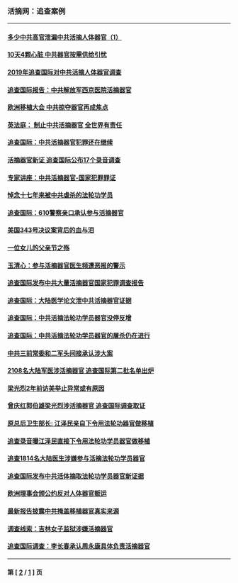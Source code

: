 ### 活摘网：追查案例
---
#### [多少中共高官泄漏中共活摘人体器官（1）](../../pages/nf5880/n12671234.md?05260430) 
#### [10天4颗心脏 中共器官按需供给引忧](../../pages/nf5880/n12326366.md?05260430) 
#### [2019年追查国际对中共活摘人体器官调查](../../pages/nf5880/n11917733.md?05260430) 
#### [追查国际报告：中共解放军西京医院活摘器官](../../pages/nf5880/n11838359.md?05260430) 
#### [欧洲移植大会 中共掠夺器官再成焦点](../../pages/nf5880/n11538883.md?05260430) 
#### [英法庭： 制止中共活摘器官 全世界有责任](../../pages/nf5880/n11330691.md?05260430) 
#### [追查国际：中共活摘器官犯罪还在继续](../../pages/nf5880/n11218301.md?05260430) 
#### [活摘器官新证 追查国际公布17个录音调查](../../pages/nf5880/n10897744.md?05260430) 
#### [专家讲座：中共活摘器官-国家犯罪罪证](../../pages/nf5880/n8828153.md?05260430) 
#### [悼念十七年来被中共虐杀的法轮功学员](../../pages/nf5880/n8124823.md?05260430) 
#### [追查国际：610警察亲口承认参与活摘器官](../../pages/nf5880/n8109067.md?05260430) 
#### [美国343号决议案背后的血与泪](../../pages/nf5880/n8020684.md?05260430) 
#### [一位女儿的父亲节之殇](../../pages/nf5880/n8014122.md?05260430) 
#### [玉清心：参与活摘器官医生频遭恶报的警示](../../pages/nf5880/n4637546.md?05260430) 
#### [追查国际发布中共大量活摘器官国家犯罪调查报告](../../pages/nf5880/n4613428.md?05260430) 
#### [追查国际：大陆医学论文泄中共活摘器官证据](../../pages/nf5880/n4608794.md?05260430) 
#### [追查国际：中共活摘法轮功学员器官没停反增](../../pages/nf5880/n4584075.md?05260430) 
#### [追查国际：中共活摘法轮功学员器官的屠杀仍在进行](../../pages/nf5880/n4299154.md?05260430) 
#### [中共三前常委和二军头间接承认涉大案](../../pages/nf5880/n4286244.md?05260430) 
#### [2108名大陆军医涉活摘器官 追查国际第二批名单出炉](../../pages/nf5880/n4284769.md?05260430) 
#### [梁光烈2年前访美举止异常或有原因](../../pages/nf5880/n4279686.md?05260430) 
#### [曾庆红郭伯雄梁光烈涉活摘器官 追查国际调查取证](../../pages/nf5880/n4278462.md?05260430) 
#### [原总后卫生部长: 江泽民亲自下令用法轮功器官做移植](../../pages/nf5880/n4263864.md?05260430) 
#### [追查录音曝江泽民直接下令用法轮功学员器官做移植](../../pages/nf5880/n4261268.md?05260430) 
#### [追查1814名大陆医生涉嫌参与活摘法轮功学员器官](../../pages/nf5880/n4259055.md?05260430) 
#### [追查国际发布中共活体摘取法轮功学员器官新证据](../../pages/nf5880/n4258255.md?05260430) 
#### [欧洲理事会颁公约反对人体器官贩运](../../pages/nf5880/n4206955.md?05260430) 
#### [最新报告披露中共掩盖移植器官真实来源](../../pages/nf5880/n4140084.md?05260430) 
#### [调查线索：吉林女子监狱涉嫌活摘器官](../../pages/nf5880/n4044366.md?05260430) 
#### [追查国际调查：李长春承认周永康具体负责活摘器官](../../pages/nf5880/n3966668.md?05260430) 

---
#### 第 [ [2](./2.md?05260430) / [1](./1.md?05260430) ] 页
